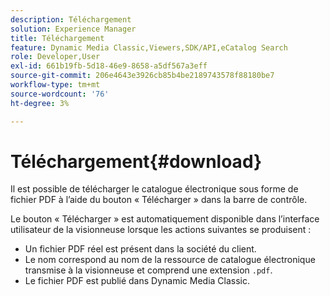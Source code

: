 ```yaml
---
description: Téléchargement
solution: Experience Manager
title: Téléchargement
feature: Dynamic Media Classic,Viewers,SDK/API,eCatalog Search
role: Developer,User
exl-id: 661b19fb-5d18-46e9-8658-a5df567a3eff
source-git-commit: 206e4643e3926cb85b4be2189743578f88180be7
workflow-type: tm+mt
source-wordcount: '76'
ht-degree: 3%

---
```


# Téléchargement{#download}

Il est possible de télécharger le catalogue électronique sous forme de fichier PDF à l’aide du bouton « Télécharger » dans la barre de contrôle.

Le bouton « Télécharger » est automatiquement disponible dans l’interface utilisateur de la visionneuse lorsque les actions suivantes se produisent :

* Un fichier PDF réel est présent dans la société du client.
* Le nom correspond au nom de la ressource de catalogue électronique transmise à la visionneuse et comprend une extension `.pdf`.
* Le fichier PDF est publié dans Dynamic Media Classic.
